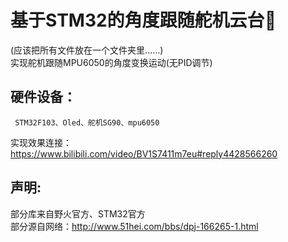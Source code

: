 # 基于STM32的角度跟随舵机云台:tada:
  (应该把所有文件放在一个文件夹里......)  
实现舵机跟随MPU6050的角度变换运动(无PID调节)   
## 硬件设备：   
     STM32F103、Oled、舵机SG90、mpu6050 
           
实现效果连接：  
https://www.bilibili.com/video/BV1S7411m7eu#reply4428566260

## 声明: 
部分库来自野火官方、STM32官方  
部分源自网络：http://www.51hei.com/bbs/dpj-166265-1.html  
         
